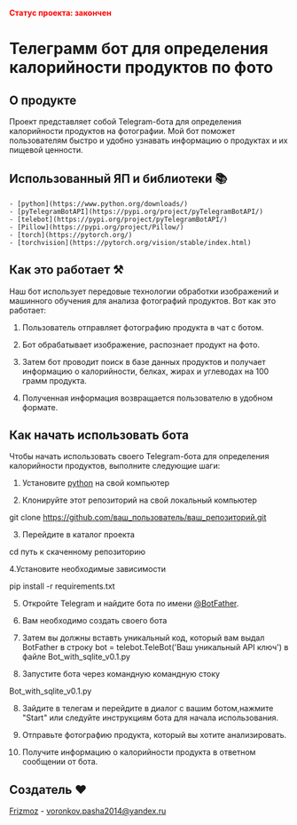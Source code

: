 **<span style="color:red">Статус проекта: закончен</span>**

# Телеграмм бот для определения калорийности продуктов по фото

## О продукте

Проект представляет собой Telegram-бота для определения калорийности продуктов на фотографии. Мой бот поможет пользователям быстро и удобно узнавать информацию о продуктах и их пищевой ценности.

## Использованный ЯП и библиотеки 📚
	- [python](https://www.python.org/downloads/)
	- [pyTelegramBotAPI](https://pypi.org/project/pyTelegramBotAPI/)
	- [telebot](https://pypi.org/project/pyTelegramBotAPI/)
	- [Pillow](https://pypi.org/project/Pillow/)
	- [torch](https://pytorch.org/)
	- [torchvision](https://pytorch.org/vision/stable/index.html)


## Как это работает ⚒

Наш бот использует передовые технологии обработки изображений и машинного обучения для анализа фотографий продуктов. Вот как это работает:

1. Пользователь отправляет фотографию продукта в чат с ботом.

2. Бот обрабатывает изображение, распознает продукт на фото.

3. Затем бот проводит поиск в базе данных продуктов и получает информацию о калорийности, белках, жирах и углеводах на 100 грамм продукта.

4. Полученная информация возвращается пользователю в удобном формате.

## Как начать использовать бота

Чтобы начать использовать своего Telegram-бота для определения калорийности продуктов, выполните следующие шаги:

1. Установите [python](https://www.python.org/downloads/) на свой компьютер 

2. Клонируйте этот репозиторий на свой локальный компьютер
	
git clone https://github.com/ваш_пользователь/ваш_репозиторий.git

3. Перейдите в каталог проекта

cd путь к скаченному репозиторию

4.Установите необходимые зависимости

pip install -r requirements.txt

5. Откройте Telegram и найдите бота по имени [@BotFather](https://t.me/BotFather).

6. Вам необходимо создать своего бота

7. Затем вы должны вставть уникальный код, который вам выдал BotFather в строку bot = telebot.TeleBot('Ваш уникальный API ключ') в файле Bot_with_sqlite_v0.1.py

8. Запустите бота через командную командную стоку 

Bot_with_sqlite_v0.1.py

8. Зайдите в телегам и перейдите в диалог с вашим ботом,нажмите "Start" или следуйте инструкциям бота для начала использования.

9. Отправьте фотографию продукта, который вы хотите анализировать.

10. Получите информацию о калорийности продукта в ответном сообщении от бота.

## Создатель ❤

[Frizmoz](https://github.com/Frizmoz) - voronkov.pasha2014@yandex.ru